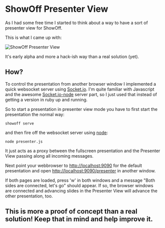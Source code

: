 # ShowOff Presenter View

As I had some free time I started to think about a way to have a sort of presenter view for ShowOff.

This is what I came up with:

![ShowOff Presenter View](http://tmp.fnordig.de/th-showoff-presenter-view.png)

It's early alpha and more a hack-ish way than a real solution (yet).

## How?

To control the presentation from another browser window I implemented a quick websocket server using [Socket.io](https://github.com/LearnBoost/Socket.IO). I'm quite familiar with Javascript and the awesome [Socket.io-node](https://github.com/LearnBoost/Socket.IO-node) server part, so I just used that instead of getting a version in ruby up and running.

So to start a presentation in presenter view mode you have to first start the presentation the normal way:

    showoff serve

and then fire off the websocket server using [node](https://github.com/joyent/node):

    node presenter.js

It just acts as a proxy between the fullscreen presentation and the Presenter View passing along all incoming messages.

Next point your webbrowser to <http://localhost:9090> for the default presentation and open <http://localhost:9090/presenter> in another window.

If both pages are loaded, press 'w' in both windows and a message "Both sides are connected, let's go" should appear. If so, the browser windows are connected and advancing slides in the Presenter View will advance the other presentation, too.

## This is more a proof of concept than a real solution! Keep that in mind and help improve it.

